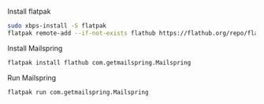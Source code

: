 Install flatpak
```bash
sudo xbps-install -S flatpak
flatpak remote-add --if-not-exists flathub https://flathub.org/repo/flathub.flatpakrepo
```

Install Mailspring
```bash
flatpak install flathub com.getmailspring.Mailspring
```

Run Mailspring
```bash
flatpak run com.getmailspring.Mailspring
```